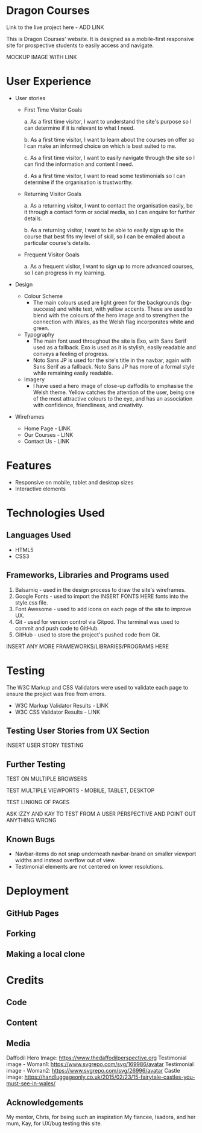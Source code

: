 # Dragon Courses
Link to the live project here - ADD LINK

This is Dragon Courses' website. It is designed as a mobile-first responsive site for prospective students to easily access and navigate.

MOCKUP IMAGE WITH LINK

# User Experience
- User stories
  - First Time Visitor Goals
    
    a. As a first time visitor, I want to understand the site's purpose so I can determine if it is relevant to what I need.

    b. As a first time visitor, I want to learn about the courses on offer so I can make an informed choice on which is best suited to me.

    c. As a first time visitor, I want to easily navigate through the site so I can find the information and content I need.

    d. As a first time visitor, I want to read some testimonials so I can determine if the organisation is trustworthy.

  - Returning Visitor Goals

    a. As a returning visitor, I want to contact the organisation easily, be it through a contact form or social media, so I can enquire for further details.

    b. As a returning visitor, I want to be able to easily sign up to the course that best fits my level of skill, so I can be emailed about a particular course's details.

  - Frequent Visitor Goals
    
    a. As a frequent visitor, I want to sign up to more advanced courses, so I can progress in my learning.

- Design
  - Colour Scheme
    - The main colours used are light green for the backgrounds (bg-success) and white text, with yellow accents. These are used to blend with the colours of the hero image and to strengthen the connection with Wales, as the Welsh flag incorporates white and green.
  - Typography
    - The main font used throughout the site is Exo, with Sans Serif used as a fallback. Exo is used as it is stylish, easily readable and conveys a feeling of progress.
    - Noto Sans JP is used for the site's title in the navbar, again with Sans Serif as a fallback. Noto Sans JP has more of a formal style while remaining easily readable. 
  - Imagery
    - I have used a hero image of close-up daffodils to emphasise the Welsh theme. Yellow catches the attention of the user, being one of the most attractive colours to the eye, and has an association with confidence, friendliness, and creativity.

- Wireframes
  - Home Page - LINK
  - Our Courses - LINK
  - Contact Us - LINK

# Features
- Responsive on mobile, tablet and desktop sizes
- Interactive elements

# Technologies Used
## Languages Used
- HTML5
- CSS3

## Frameworks, Libraries and Programs used
1. Balsamiq - used in the design process to draw the site's wireframes.
2. Google Fonts - used to import the INSERT FONTS HERE fonts into the style.css file.
3. Font Awesome - used to add icons on each page of the site to improve UX.
4. Git - used for version control via Gitpod. The terminal was used to commit and push code to GitHub.
5. GitHub - used to store the project's pushed code from Git.

INSERT ANY MORE FRAMEWORKS/LIBRARIES/PROGRAMS HERE

# Testing
The W3C Markup and CSS Validators were used to validate each page to ensure the project was free from errors.

- W3C Markup Validator Results - LINK
- W3C CSS Validator Results - LINK

## Testing User Stories from UX Section

INSERT USER STORY TESTING

## Further Testing
TEST ON MULTIPLE BROWSERS

TEST MULTIPLE VIEWPORTS - MOBILE, TABLET, DESKTOP

TEST LINKING OF PAGES

ASK IZZY AND KAY TO TEST FROM A USER PERSPECTIVE AND POINT OUT ANYTHING WRONG

## Known Bugs
* Navbar-items do not snap underneath navbar-brand on smaller viewport widths and instead overflow out of view.
* Testimonial elements are not centered on lower resolutions.

# Deployment
## GitHub Pages

## Forking

## Making a local clone

# Credits

## Code

## Content

## Media

Daffodil Hero Image: https://www.thedaffodilperspective.org
Testimonial image - Woman1: https://www.svgrepo.com/svg/169986/avatar
Testimonial image - Woman2: https://www.svgrepo.com/svg/26996/avatar
Castle image: https://handluggageonly.co.uk/2015/02/23/15-fairytale-castles-you-must-see-in-wales/

## Acknowledgements

My mentor, Chris, for being such an inspiration
My fiancee, Isadora, and her mum, Kay, for UX/bug testing this site.